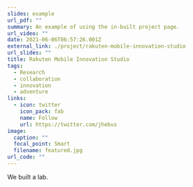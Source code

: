 ```yaml
---
slides: example
url_pdf: ""
summary: An example of using the in-built project page.
url_video: ""
date: 2021-06-06T06:57:26.001Z
external_link: ./project/rakuten-mobile-innovation-studio
url_slides: ""
title: Rakuten Mobile Innovation Studio
tags:
  - Research
  - collaboration
  - innovation
  - adventure
links:
  - icon: twitter
    icon_pack: fab
    name: Follow
    url: https://twitter.com/jhebus
image:
  caption: ""
  focal_point: Smart
  filename: featured.jpg
url_code: ""
---
```

We built a lab.
